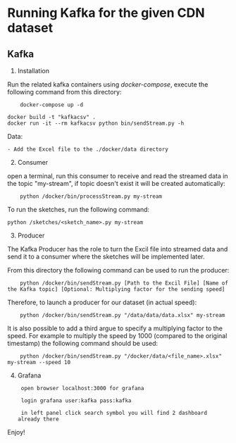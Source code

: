 # Running Kafka for the given CDN dataset

## Kafka 
1. Installation

Run the related kafka containers using *docker-compose*, execute the following command from this directory:

        docker-compose up -d
	
	docker build -t "kafkacsv" .
	docker run -it --rm kafkacsv python bin/sendStream.py -h
	
Data:

	- Add the Excel file to the ./docker/data directory

2. Consumer 

open a terminal, run this consumer to receive and read the streamed data in the topic "my-stream", if topic doesn't exist it will be created automatically:
		
        python /docker/bin/processStream.py my-stream
	
To run the sketches, run the following command:

	python /sketches/<sketch_name>.py my-stream
	
3. Producer

The Kafka Producer has the role to turn the Excil file into streamed data and send it to a consumer where the sketches will be implemented later.
	
From this directory the following command can be used to run the producer:

        python /docker/bin/sendStream.py [Path to the Excil File] [Name of the Kafka topic] [Optional: Multiplying factor for the sending speed]
		
Therefore, to launch a producer for our dataset (in actual speed):
        
        python /docker/bin/sendStream.py "/data/data/data.xlsx" my-stream 
		
It is also possible to add a third argue to specify a multiplying factor to the speed. For example to multiply the speed by 1000 (compared to the original timestamp) the following command should be used:

        python /docker/bin/sendStream.py "/docker/data/<file_name>.xlsx" my-stream --speed 10
	
	
4. Grafana

		open browser localhost:3000 for grafana
	
		login grafana user:kafka pass:kafka
	
		in left panel click search symbol you will find 2 dashboard already there
	
Enjoy!
		

	
